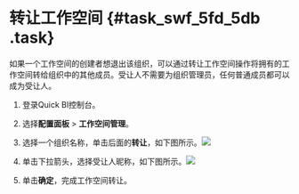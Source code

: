 # 转让工作空间 {#task_swf_5fd_5db .task}

如果一个工作空间的创建者想退出该组织，可以通过转让工作空间操作将拥有的工作空间转给组织中的其他成员。受让人不需要为组织管理员，任何普通成员都可以成为受让人。

1.   登录Quick BI控制台。 
2.   选择**配置面板** \> **工作空间管理**。 
3.   选择一个组织名称，单击后面的**转让**，如下图所示。![](http://static-aliyun-doc.oss-cn-hangzhou.aliyuncs.com/assets/img/9162/1135_zh-CN.png)

 
4.   单击下拉箭头，选择受让人昵称，如下图所示。![](http://static-aliyun-doc.oss-cn-hangzhou.aliyuncs.com/assets/img/9162/1136_zh-CN.png)

 
5.   单击**确定**，完成工作空间转让。 

